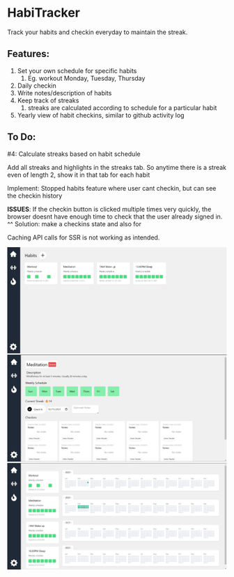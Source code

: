 # HabiTracker

Track your habits and checkin everyday to maintain the streak.

## Features:
1. Set your own schedule for specific habits
   1. Eg. workout Monday, Tuesday, Thursday
2. Daily checkin
3. Write notes/description of habits
4. Keep track of streaks
   1. streaks are calculated according to schedule for a particular habit
5. Yearly view of habit checkins, similar to github activity log

## To Do:
\#4: Calculate streaks based on habit schedule

Add all streaks and highlights in the streaks tab. So anytime there is a streak even of length 2, show it in that tab for each habit

Implement: Stopped habits feature where user cant checkin, but can see the checkin history

__ISSUES__:
If the checkin button is clicked multiple times very quickly, the browser doesnt have enough time to check that the user already signed in.
^^ Solution: make a checkins state and also for 

Caching API calls for SSR is not working as intended.

![alt text](frontend/public/s1.jpg)
![alt text](frontend/public/s2.jpg)
![alt text](frontend/public/s3.jpg)
